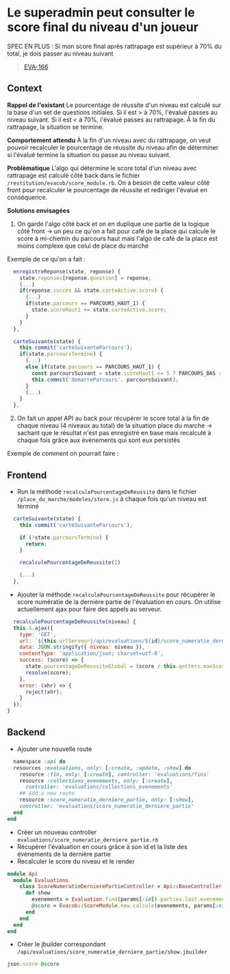 <!-- 📄 Standard : https://www.notion.so/captive/Le-cadrage-technique-dbb611e45f114737a6b14745caa584e9?pvs=4 -->
# Le superadmin peut consulter le score final du niveau d'un joueur

SPEC EN PLUS : Si mon score final après rattrapage est supérieur à 70% du total, je dois passer au niveau suivant

> [EVA-166](https://captive-team.atlassian.net/browse/EVA-166)

## Context

**Rappel de l'existant**
Le pourcentage de réussite d'un niveau est calculé sur la base d'un set de questions initiales. Si il est > à 70%, l'évalué passes au niveau suivant. Si il est < à 70%, l'évalué passes au rattrapage. À la fin du rattrapage, la situation se termine.

**Comportement attendu**
À la fin d'un niveau avec du rattrapage, on veut pouvoir recalculer le pourcentage de réussite du niveau afin de déterminer si l'évalué termine la situation ou passe au niveau suivant.

**Problèmatique**
L'algo qui détermine le score total d'un niveau avec rattrapage est calculé côté back dans le fichier `/restitution/evacob/score_module.rb`. On a besoin de cette valeur côté front pour recalculer le pourcentage de réussite et rediriger l'évalué en conséquence.

**Solutions envisagées**
1. On garde l'algo côté back et on en duplique une partie de la logique côté front
-> un peu ce qu'on a fait pour café de la place qui calcule le score à mi-chemin du parcours haut mais l'algo de café de la place est moins complexe que celui de place du marché

Exemple de ce qu'on a fait :

```javascript
  enregistreReponse(state, reponse) {
    state.reponses[reponse.question] = reponse;
    (...)
    if(reponse.succes && state.carteActive.score) {
      (...)
      if(state.parcours == PARCOURS_HAUT_1) {
        state.scoreHaut1 += state.carteActive.score;
      }
    }
  },

  carteSuivante(state) {
    this.commit('carteSuivanteParcours');
    if(state.parcoursTermine) {
      (...)
      else if(state.parcours == PARCOURS_HAUT_1) {
        const parcoursSuivant = state.scoreHaut1 <= 5 ? PARCOURS_BAS : PARCOURS_HAUT_2;
        this.commit('demarreParcours', parcoursSuivant);
      }
      (...)
    }
  },
```

2. On fait un appel API au back pour récupérer le score total à la fin de chaque niveau (4 niveaux au total) de la situation place du marche
-> sachant que le résultat n'est pas enregistré en base mais recalculé à chaque fois grâce aux évènements qui sont eux persistés

Exemple de comment on pourrait faire :

## Frontend

- Run la méthode `recalculePourcentageDeReussite` dans le fichier `/place_du_marche/modeles/store.js` à chaque fois qu'un niveau est terminé

```javascript
  carteSuivante(state) {
    this.commit('carteSuivanteParcours');

    if (!state.parcoursTermine) {
      return;
    }

    recalculePourcentageDeReussite(1)

    (...)
  },
```

- Ajouter la méthode `recalculePourcentageDeReussite` pour récupérer le score numératie de la dernière partie de l'évaluation en cours. On utilise actuellement ajax pour faire des appels au serveur.
```javascript
  recalculePourcentageDeReussite(niveau) {
  this.$.ajax({
    type: 'GET',
    url: `${this.urlServeur}/api/evaluations/${id}/score_numeratie_derniere_partie`,
    data: JSON.stringify({ niveau: niveau }),
    contentType: 'application/json; charset=utf-8',
    success: (score) => {
      state.pourcentageDeReussiteGlobal = (score / this.getters.maxScoreNiveauEnCours) * 100
      resolve(score);
    },
    error: (xhr) => {
      reject(xhr);
    }
  });
}
```

## Backend

- Ajouter une nouvelle route
```ruby
  namespace :api do
  resources :evaluations, only: [:create, :update, :show] do
    resource :fin, only: [:create], controller: 'evaluations/fins'
    resource :collections_evenements, only: [:create],
      controller: 'evaluations/collections_evenements'
    ## Add a new route
    resource :score_numeratie_derniere_partie, only: [:show],
    controller: 'evaluations/score_numeratie_derniere_partie'
  end
end
```

- Créer un nouveau controller `evaluations/score_numeratie_derniere_partie.rb`
- Récupérer l'évaluation en cours grâce à son id et la liste des évènements de la dernière partie
- Recalculer le score du niveau et le render
```ruby
module Api
  module Evaluations
    class ScoreNumeratieDernierePartieController < Api::BaseController
      def show
        evenements = Evaluation.find(params[:id]).parties.last.evenements
        @score = Evacob::ScoreModule.new.calcule(evenements, params[:niveau], avec_rattrapage: true)
      end
    end
  end
end
```

- Créer le jbuilder correspondant `/api/evaluations/score_numeratie_derniere_partie/show.jbuilder`
```ruby
json.score @score
```





